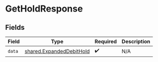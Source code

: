 # GetHoldResponse


## Fields

| Field                                                                | Type                                                                 | Required                                                             | Description                                                          |
| -------------------------------------------------------------------- | -------------------------------------------------------------------- | -------------------------------------------------------------------- | -------------------------------------------------------------------- |
| `data`                                                               | [shared.ExpandedDebitHold](../../models/shared/expandeddebithold.md) | :heavy_check_mark:                                                   | N/A                                                                  |